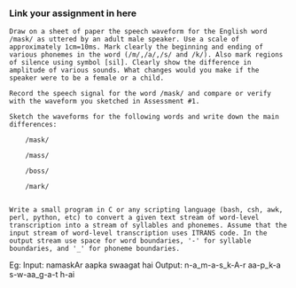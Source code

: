 ### Link your assignment in here



    Draw on a sheet of paper the speech waveform for the English word /mask/ as uttered by an adult male speaker. Use a scale of approximately 1cm=10ms. Mark clearly the beginning and ending of various phonemes in the word (/m/,/a/,/s/ and /k/). Also mark regions of silence using symbol [sil]. Clearly show the difference in amplitude of various sounds. What changes would you make if the speaker were to be a female or a child.

    Record the speech signal for the word /mask/ and compare or verify with the waveform you sketched in Assessment #1.

    Sketch the waveforms for the following words and write down the main differences:

        /mask/

        /mass/

        /boss/

        /mark/


    Write a small program in C or any scripting language (bash, csh, awk, perl, python, etc) to convert a given text stream of word-level transcription into a stream of syllables and phonemes. Assume that the input stream of word-level transcription uses ITRANS code. In the output stream use space for word boundaries, '-' for syllable boundaries, and '_' for phoneme boundaries.



Eg: Input: namaskAr aapka swaagat hai
      Output: n-a_m-a-s_k-A-r aa-p_k-a s-w-aa_g-a-t h-ai


